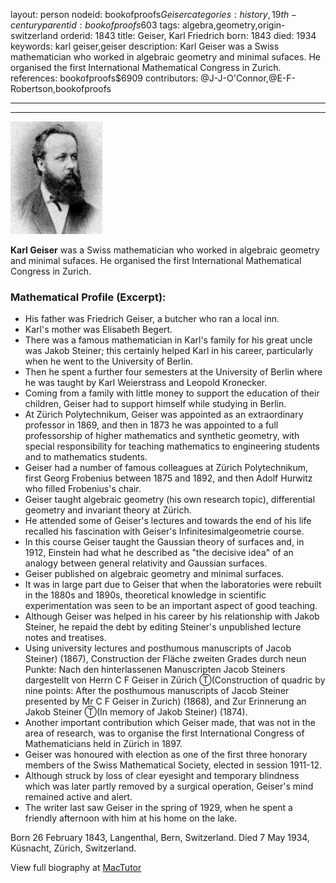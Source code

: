 layout: person
nodeid: bookofproofs$Geiser
categories: history,19th-century
parentid: bookofproofs$603
tags: algebra,geometry,origin-switzerland
orderid: 1843
title: Geiser, Karl Friedrich
born: 1843
died: 1934
keywords: karl geiser,geiser
description: Karl Geiser was a Swiss mathematician who worked in algebraic geometry and minimal sufaces. He organised the first International Mathematical Congress in Zurich.
references: bookofproofs$6909
contributors: @J-J-O'Connor,@E-F-Robertson,bookofproofs

---



---

![Geiser.jpg](https://github.com/bookofproofs/bookofproofs.github.io/blob/main/_sources/_assets/images/portraits/Geiser.jpg?raw=true)

**Karl Geiser** was a Swiss mathematician who worked in algebraic geometry and minimal sufaces. He organised the first International Mathematical Congress in Zurich.

### Mathematical Profile (Excerpt):
* His father was Friedrich Geiser, a butcher who ran a local inn.
* Karl's mother was Elisabeth Begert.
* There was a famous mathematician in Karl's family for his great uncle was Jakob Steiner; this certainly helped Karl in his career, particularly when he went to the University of Berlin.
* Then he spent a further four semesters at the University of Berlin where he was taught by Karl Weierstrass and Leopold Kronecker.
* Coming from a family with little money to support the education of their children, Geiser had to support himself while studying in Berlin.
* At Zürich Polytechnikum, Geiser was appointed as an extraordinary professor in 1869, and then in 1873 he was appointed to a full professorship of higher mathematics and synthetic geometry, with special responsibility for teaching mathematics to engineering students and to mathematics students.
* Geiser had a number of famous colleagues at Zürich Polytechnikum, first Georg Frobenius between 1875 and 1892, and then Adolf Hurwitz who filled Frobenius's chair.
* Geiser taught algebraic geometry (his own research topic), differential geometry and invariant theory at Zürich.
* He attended some of Geiser's lectures and towards the end of his life recalled his fascination with Geiser's Infinitesimalgeometrie course.
* In this course Geiser taught the Gaussian theory of surfaces and, in 1912, Einstein had what he described as "the decisive idea" of an analogy between general relativity and Gaussian surfaces.
* Geiser published on algebraic geometry and minimal surfaces.
* It was in large part due to Geiser that when the laboratories were rebuilt in the 1880s and 1890s, theoretical knowledge in scientific experimentation was seen to be an important aspect of good teaching.
* Although Geiser was helped in his career by his relationship with Jakob Steiner, he repaid the debt by editing Steiner's unpublished lecture notes and treatises.
* Using university lectures and  posthumous manuscripts of Jacob Steiner) (1867), Construction der Fläche zweiten Grades durch neun Punkte: Nach den hinterlassenen Manuscripten Jacob Steiners dargestellt von Herrn C F Geiser in Zürich Ⓣ(Construction of quadric by nine points: After the posthumous manuscripts of Jacob Steiner presented by Mr C F Geiser in Zurich) (1868), and Zur Erinnerung an Jakob Steiner Ⓣ(In memory of Jakob Steiner) (1874).
* Another important contribution which Geiser made, that was not in the area of research, was to organise the first International Congress of Mathematicians held in Zürich in 1897.
* Geiser was honoured with election as one of the first three honorary members of the Swiss Mathematical Society, elected in session 1911-12.
* Although struck by loss of clear eyesight and temporary blindness which was later partly removed by a surgical operation, Geiser's mind remained active and alert.
* The writer last saw Geiser in the spring of 1929, when he spent a friendly afternoon with him at his home on the lake.

Born 26 February 1843, Langenthal, Bern, Switzerland. Died 7 May 1934, Küsnacht, Zürich, Switzerland.

View full biography at [MacTutor](https://mathshistory.st-andrews.ac.uk/Biographies/Geiser/)
